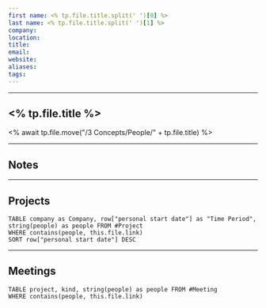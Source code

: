 ```yaml
---
first name: <% tp.file.title.split(' ')[0] %>
last name: <% tp.file.title.split(' ')[1] %>
company: 
location: 
title: 
email: 
website: 
aliases: 
tags:
---
```


---
## <% tp.file.title %>
<% await tp.file.move("/3 Concepts/People/" + tp.file.title) %>

---
## Notes

---

## Projects

```dataview 
TABLE company as Company, row["personal start date"] as "Time Period", string(people) as people FROM #Project
WHERE contains(people, this.file.link)
SORT row["personal start date"] DESC
```
---

## Meetings

```dataview 
TABLE project, kind, string(people) as people FROM #Meeting
WHERE contains(people, this.file.link)
```
